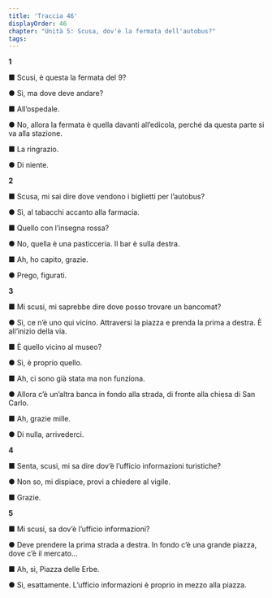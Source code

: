 ```yaml
---
title: 'Traccia 46'
displayOrder: 46
chapter: "Unità 5: Scusa, dov'è la fermata dell'autobus?"
tags:
---
```


**1**

■ Scusi, è questa la fermata del 9?

● Sì, ma dove deve andare?

■ All’ospedale.

● No, allora la fermata è quella davanti all’edicola, perché da questa parte si va alla stazione.

■ La ringrazio.

● Di niente.

**2**

■ Scusa, mi sai dire dove vendono i biglietti per l’autobus?

● Sì, al tabacchi accanto alla farmacia.

■ Quello con l’insegna rossa?

● No, quella è una pasticceria. Il bar è sulla destra.

■ Ah, ho capito, grazie.

● Prego, figurati.

**3**

■ Mi scusi, mi saprebbe dire dove posso trovare un bancomat?

● Sì, ce n’è uno qui vicino. Attraversi la piazza e prenda la prima a destra. È all’inizio della via.

■ È quello vicino al museo?

● Sì, è proprio quello.

■ Ah, ci sono già stata ma non funziona.

● Allora c’è un’altra banca in fondo alla strada, di fronte alla chiesa di San Carlo.

■ Ah, grazie mille.

● Di nulla, arrivederci.

**4**

■ Senta, scusi, mi sa dire dov’è l’ufficio informazioni turistiche?

● Non so, mi dispiace, provi a chiedere al vigile.

■ Grazie.

**5**

■ Mi scusi, sa dov’è l’ufficio informazioni?

● Deve prendere la prima strada a destra. In fondo c’è una grande piazza, dove c’è il mercato...

■ Ah, sì, Piazza delle Erbe.

● Sì, esattamente. L’ufficio informazioni è proprio in mezzo alla piazza.
